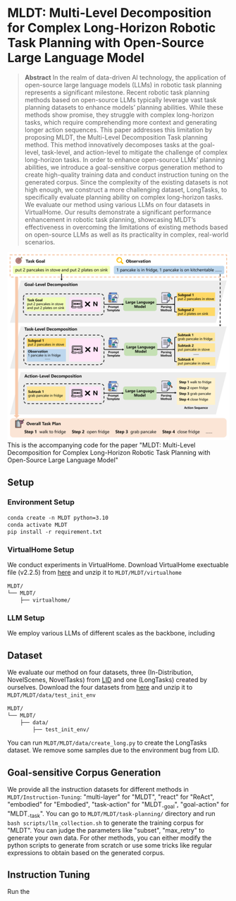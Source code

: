 # MLDT: Multi-Level Decomposition for Complex Long-Horizon Robotic Task Planning with Open-Source Large Language Model

> **Abstract**
In the realm of data-driven AI technology, the application of open-source large language models (LLMs) in robotic task planning represents a significant milestone. Recent robotic task planning methods based on open-source LLMs typically leverage vast task planning datasets to enhance models’ planning abilities. While these methods show promise, they struggle with complex long-horizon tasks, which require comprehending more context and generating longer action sequences. This paper addresses this limitation by proposing MLDT, the Multi-Level Decomposition Task planning method. This method innovatively decomposes tasks at the goal-level, task-level, and action-level to mitigate the challenge of complex long-horizon tasks. In order to enhance open-source LLMs’ planning abilities, we introduce a goal-sensitive corpus generation method to create high-quality training data and conduct instruction tuning on the generated corpus. Since the complexity of the existing datasets is not high enough, we construct a more challenging dataset, LongTasks, to specifically evaluate planning ability on complex long-horizon tasks. We evaluate our method using various LLMs on four datasets in VirtualHome. Our results demonstrate a significant performance enhancement in robotic task planning, showcasing MLDT’s effectiveness in overcoming the limitations of existing methods based on open-source LLMs as well as its practicality in complex, real-world scenarios.
> 
![](./figs/1.png)
This is the accompanying code for the paper "MLDT: Multi-Level Decomposition for Complex Long-Horizon Robotic Task Planning with Open-Source Large Language Model"

## Setup
### Environment Setup
```
conda create -n MLDT python=3.10
conda activate MLDT
pip install -r requirement.txt
```
### VirtualHome Setup
We conduct experiments in VirtualHome. Download VirtualHome exectuable file (v2.2.5) from [here](https://1drv.ms/u/s!Am9fgKqXV2C2bB8WJWKb4-NABSg?e=8FJOUA) and unzip it to ```MLDT/MLDT/virtualhome``` 
```
MLDT/
└── MLDT/
    ├── virtualhome/                                                          
```
### LLM Setup
We employ various LLMs of different scales as the backbone, including 

## Dataset
We evaluate our method on four datasets, three (In-Distribution, NovelScenes, NovelTasks) from [LID](https://github.com/ShuangLI59/Pre-Trained-Language-Models-for-Interactive-Decision-Making) and one (LongTasks) created by ourselves. Download the four datasets from [here](https://1drv.ms/u/s!AvfJPiUjTsi_aYQaFwohMS7NA2s?e=tZkalm) and unzip it to ```MLDT/MLDT/data/test_init_env```
```
MLDT/
└── MLDT/
    ├── data/                  
        ├── test_init_env/                                        
```                                                     
You can run ```MLDT/MLDT/data/create_long.py``` to create the LongTasks dataset. We remove some samples due to the environment bug from LID.

## Goal-sensitive Corpus Generation
We provide all the instruction datasets for different methods in ```MLDT/Instruction-Tuning```: "multi-layer" for "MLDT", "react" for "ReAct", "embodied" for "Embodied", "task-action" for "MLDT<sub>-goal</sub>", "goal-action" for "MLDT<sub>-task</sub>".
You can go to ```MLDT/MLDT/task-planning/``` directory and run ```bash scripts/llm_collection.sh``` to generate the training corpus for "MLDT". You can judge the parameters like "subset", "max_retry" to generate your own data. For other methods, you can either modify the python scripts to generate from scratch or use some tricks like regular expressions to obtain based on the generated corpus.

## Instruction Tuning
Run the 
